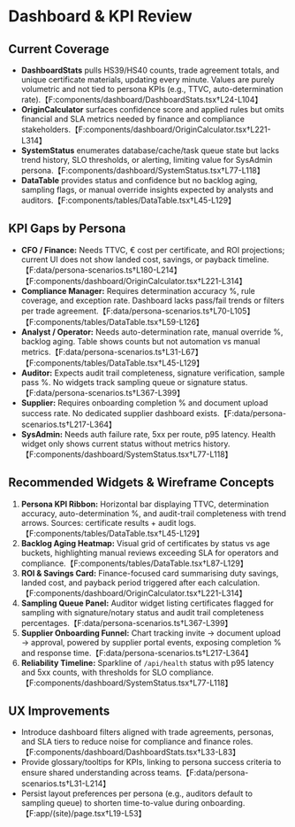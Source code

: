 # Dashboard & KPI Review

## Current Coverage
- **DashboardStats** pulls HS39/HS40 counts, trade agreement totals, and unique certificate materials, updating every minute. Values are purely volumetric and not tied to persona KPIs (e.g., TTVC, auto-determination rate).【F:components/dashboard/DashboardStats.tsx†L24-L104】
- **OriginCalculator** surfaces confidence score and applied rules but omits financial and SLA metrics needed by finance and compliance stakeholders.【F:components/dashboard/OriginCalculator.tsx†L221-L314】
- **SystemStatus** enumerates database/cache/task queue state but lacks trend history, SLO thresholds, or alerting, limiting value for SysAdmin persona.【F:components/dashboard/SystemStatus.tsx†L77-L118】
- **DataTable** provides status and confidence but no backlog aging, sampling flags, or manual override insights expected by analysts and auditors.【F:components/tables/DataTable.tsx†L45-L129】

## KPI Gaps by Persona
- **CFO / Finance:** Needs TTVC, € cost per certificate, and ROI projections; current UI does not show landed cost, savings, or payback timeline.【F:data/persona-scenarios.ts†L180-L214】【F:components/dashboard/OriginCalculator.tsx†L221-L314】
- **Compliance Manager:** Requires determination accuracy %, rule coverage, and exception rate. Dashboard lacks pass/fail trends or filters per trade agreement.【F:data/persona-scenarios.ts†L70-L105】【F:components/tables/DataTable.tsx†L59-L126】
- **Analyst / Operator:** Needs auto-determination rate, manual override %, backlog aging. Table shows counts but not automation vs manual metrics.【F:data/persona-scenarios.ts†L31-L67】【F:components/tables/DataTable.tsx†L45-L129】
- **Auditor:** Expects audit trail completeness, signature verification, sample pass %. No widgets track sampling queue or signature status.【F:data/persona-scenarios.ts†L367-L399】
- **Supplier:** Requires onboarding completion % and document upload success rate. No dedicated supplier dashboard exists.【F:data/persona-scenarios.ts†L217-L364】
- **SysAdmin:** Needs auth failure rate, 5xx per route, p95 latency. Health widget only shows current status without metrics history.【F:components/dashboard/SystemStatus.tsx†L77-L118】

## Recommended Widgets & Wireframe Concepts
1. **Persona KPI Ribbon:** Horizontal bar displaying TTVC, determination accuracy, auto-determination %, and audit-trail completeness with trend arrows. Sources: certificate results + audit logs.【F:components/tables/DataTable.tsx†L45-L129】
2. **Backlog Aging Heatmap:** Visual grid of certificates by status vs age buckets, highlighting manual reviews exceeding SLA for operators and compliance.【F:components/tables/DataTable.tsx†L87-L129】
3. **ROI & Savings Card:** Finance-focused card summarising duty savings, landed cost, and payback period triggered after each calculation.【F:components/dashboard/OriginCalculator.tsx†L221-L314】
4. **Sampling Queue Panel:** Auditor widget listing certificates flagged for sampling with signature/notary status and audit trail completeness percentages.【F:data/persona-scenarios.ts†L367-L399】
5. **Supplier Onboarding Funnel:** Chart tracking invite → document upload → approval, powered by supplier portal events, exposing completion % and response time.【F:data/persona-scenarios.ts†L217-L364】
6. **Reliability Timeline:** Sparkline of `/api/health` status with p95 latency and 5xx counts, with thresholds for SLO compliance.【F:components/dashboard/SystemStatus.tsx†L77-L118】

## UX Improvements
- Introduce dashboard filters aligned with trade agreements, personas, and SLA tiers to reduce noise for compliance and finance roles.【F:components/dashboard/DashboardStats.tsx†L33-L83】
- Provide glossary/tooltips for KPIs, linking to persona success criteria to ensure shared understanding across teams.【F:data/persona-scenarios.ts†L31-L214】
- Persist layout preferences per persona (e.g., auditors default to sampling queue) to shorten time-to-value during onboarding.【F:app/(site)/page.tsx†L19-L53】
